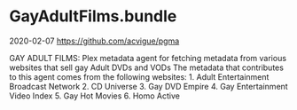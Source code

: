 # GayAdultFilms.bundle

2020-02-07
https://github.com/acvigue/pgma

GAY ADULT FILMS:
Plex metadata agent for fetching metadata from various websites that sell gay Adult DVDs and VODs
The metadata that contributes to this agent comes from the following websites:
    1. Adult Entertainment Broadcast Network
    2. CD Universe
    3. Gay DVD Empire
    4. Gay Entertainment Video Index
    5. Gay Hot Movies
    6. Homo Active

